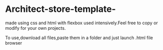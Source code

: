 # Architect-store-template-

made using css and html with flexbox used intensively.Feel free to copy or modify for your own projects.

To use,download all files,paste them in a folder and just launch .html file browser
